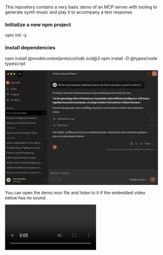 This repository contains a very basic demo of an MCP server with tooling to generate synth music and play it to accompany a text response.



### Initialize a new npm project
npm init -y

### Install dependencies
npm install @modelcontextprotocol/sdk zod@3
npm install -D @types/node typescript

![pic](./img/screenshot.png)

You can open the demo.mov file and listen to it if the embedded video below has no sound.

<video controls src="demo.mov" title="Title"></video>